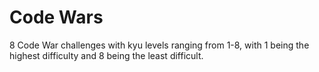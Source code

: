 # Code Wars

8 Code War challenges with kyu levels ranging from 1-8, with 1 being the highest difficulty and 8 being the least difficult.